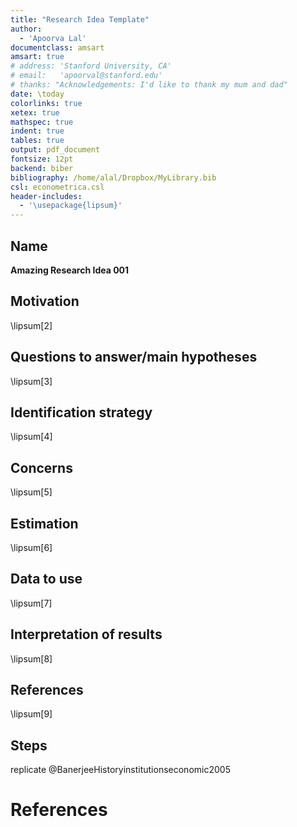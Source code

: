 ```yaml
---
title: "Research Idea Template"
author:  
  - 'Apoorva Lal'
documentclass: amsart
amsart: true
# address: 'Stanford University, CA'
# email:   'apoorval@stanford.edu'
# thanks: "Acknowledgements: I'd like to thank my mum and dad"
date: \today
colorlinks: true
xetex: true
mathspec: true
indent: true
tables: true
output: pdf_document
fontsize: 12pt
backend: biber
bibliography: /home/alal/Dropbox/MyLibrary.bib
csl: econometrica.csl
header-includes: 
  - '\usepackage{lipsum}'
---
```



## Name 
**Amazing Research Idea 001**

## Motivation
\lipsum[2]

## Questions to answer/main hypotheses
\lipsum[3]

## Identification strategy
\lipsum[4]

## Concerns
\lipsum[5]

## Estimation
\lipsum[6]

## Data to use
\lipsum[7]

## Interpretation of results
\lipsum[8]

## References
\lipsum[9]

## Steps
replicate @BanerjeeHistoryinstitutionseconomic2005

# References
